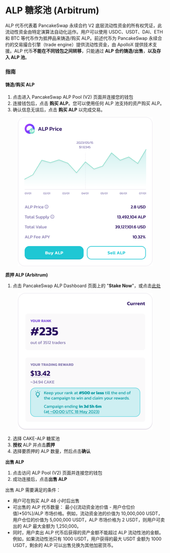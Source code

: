 # ALP 糖浆池 (Arbitrum)

ALP 代币代表着 PancakeSwap 永续合约 V2 底层流动性资金的所有权凭证，此流动性资金由特定演算法自动化运作。用户可以使用 USDC、USDT、DAI、ETH 和 BTC 等代币作为抵押品来铸造/购买 ALP。前述代币为 PancakeSwap 永续合约的交易撮合引擎（trade engine）提供流动性资金，由 ApolloX 提供技术支援。ALP 代币**不能在不同钱包之间转移**，只能通过 **ALP 合约铸造/出售**，**以及存入 ALP 池**。

### 指南

#### 铸造/购买 ALP

1. 点击进入 PancakeSwap ALP Pool (V2) 页面并连接您的钱包&#x20;
2. 连接钱包后，点击 **购买 ALP**。您可以使用任何 ALP 池支持的资产购买 ALP。&#x20;
3. 确认信息无误后，点击 **购买 ALP** 以完成交易。

<figure><img src="../../../../../../.gitbook/assets/image (221).png" alt=""><figcaption></figcaption></figure>

&#x20;**质押 ALP (Arbitrum)**

1. 点击 PancakeSwap ALP Dashboard 页面上的 "**Stake Now**"，或点击[此处](https://pancakeswap.finance/pools?chain=arb)

<figure><img src="../../../../../../.gitbook/assets/image (222).png" alt=""><figcaption></figcaption></figure>

2. 选择 CAKE-ALP 糖浆池&#x20;
3. **授权** ALP 并点击**质押**
4. 选择要质押的 ALP 数量，然后点击**确认**

**出售 ALP**

1. 点击访问 ALP Pool (V2) 页面并连接您的钱包
2. 成功连接后，点击**出售 ALP**

出售 ALP 需要满足的条件：&#x20;

* 用户可在购买 ALP 48 小时后出售&#x20;
* 可出售的 ALP 代币数量： 最小\[(流动资金池价值 - 用户仓位价值)\*50%]/ALP 市场价格。例如，流动资金池的价值为 10,000,000 USDT，用户仓位的价值为 5,000,000 USDT，ALP 市场价格为 2 USDT，则用户可卖出的 ALP 最大金额为 1,250,000。&#x20;
* 同时，用户卖出 ALP 代币后获得的资产金额不能超过 ALP 流动性池的金额。例如，如果流动性池只有 1000 USDT，用户获得的最大 USDT 金额为 1000 USDT，剩余的 ALP 可以出售兑换为其他加密货币。
